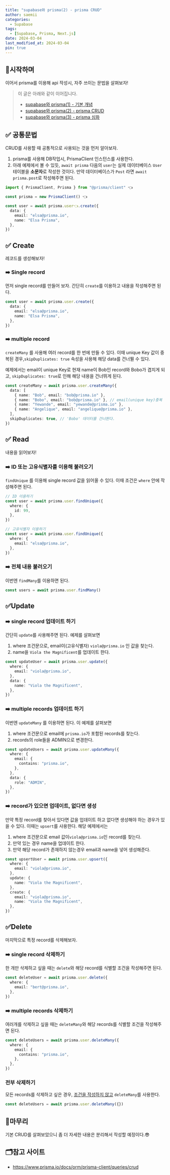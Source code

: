 ```yaml
---
title: "supabase와 prisma(2) - prisma CRUD"
author: saemii
categories:
  - Supabase
tags:
  - [Supabase, Prisma, Next.js]
date: 2024-03-04
last_modified_at: 2024-03-04
pin: true
---
```


## 📌시작하며

이어서 prisma를 이용해 api 작성시, 자주 쓰이는 문법을 살펴보자!

> 이 글은 아래와 같이 이어집니다.
>
> - [supabase와 prisma(1) - 기본 개념](https://saemii-24.github.io/posts/supabase-1/)
> - [supabase와 prisma(2) - prisma CRUD](https://saemii-24.github.io/posts/supabase-2/)
> - [supabase와 prisma(3) - prisma 심화](https://saemii-24.github.io/posts/supabase-3/)

## ✅ 공통문법

CRUD를 사용할 때 공통적으로 사용되는 것을 먼저 알아보자.

1. prisma를 사용해 DB작업시, PrismaClient 인스턴스를 사용한다.
2. 아래 예제에서 볼 수 있듯, `await prisma` 다음의 `user`는 실제 데이터베이스 `User` 테이블을 **소문자**로 작성한 것이다. 만약 데이터베이스가 `Post` 라면 `await prisma.post`로 작성해주면 된다.

```typescript
import { PrismaClient, Prisma } from "@prisma/client" 👈

const prisma = new PrismaClient() 👈

const user = await prisma.user👈.create({
  data: {
    email: "elsa@prisma.io",
    name: "Elsa Prisma",
  },
})
```

## ✅ Create

레코드를 생성해보자!

### ➡️ Single record

먼저 single record를 만들어 보자. 간단히 `create`를 이용하고 내용을 작성해주면 된다.

```typescript
const user = await prisma.user.create({
  data: {
    email: "elsa@prisma.io",
    name: "Elsa Prisma",
  },
})
```

### ➡️ multiple record

`createMany` 를 사용해 여러 record를 한 번에 만들 수 있다. 이때 unique Key 값이 중복된 경우,`skipDuplicates: true` 속성을 사용해 해당 data를 건너뛸 수 있다.

예제에서는 email이 unique Key로 현재 name이 Bob인 record와 Bobo가 겹치게 되고, `skipDuplicates: true`로 인해 해당 내용을 건너뛰게 된다.

```typescript
const createMany = await prisma.user.createMany({
  data: [
    { name: "Bob", email: "bob@prisma.io" },
    { name: "Bobo", email: "bob@prisma.io" }, // email(unique key)중복
    { name: "Yewande", email: "yewande@prisma.io" },
    { name: "Angelique", email: "angelique@prisma.io" },
  ],
  skipDuplicates: true, // 'Bobo' 데이터를 건너뛴다.
})
```

## ✅ Read

내용을 읽어보자!

### ➡️ ID 또는 고유식별자를 이용해 불러오기

`findUnique` 를 이용해 single record 값을 읽어올 수 있다. 이때 조건은 `where` 안에 작성해주면 된다.

```typescript
// ID 이용하기
const user = await prisma.user.findUnique({
  where: {
    id: 99,
  },
})

// 고유식별자 이용하기
const user = await prisma.user.findUnique({
  where: {
    email: "elsa@prisma.io",
  },
})
```

### ➡️ 전체 내용 불러오기

이번엔 `findMany`를 이용하면 된다.

```typescript
const users = await prisma.user.findMany()
```

## ✅Update

### ➡️ single record 업데이트 하기

간단히 `update`를 사용해주면 된다. 예제를 살펴보면

1. where 조건문으로, email이(고유식별자) `viola@prisma.io` 인 값을 찾는다.
2. name을 `Viola the Magnificent`를 업데이트 한다.

```typescript
const updateUser = await prisma.user.update({
  where: {
    email: "viola@prisma.io",
  },
  data: {
    name: "Viola the Magnificent",
  },
})
```

### ➡️ multiple records 업데이트 하기

이번엔 `updateMany` 를 이용하면 된다. 이 예제를 살펴보면

1. where 조건문으로 email에 `prisma.io`가 포함된 records를 찾는다.
2. records의 role들을 ADMIN으로 변경한다.

```typescript
const updateUsers = await prisma.user.updateMany({
  where: {
    email: {
      contains: "prisma.io",
    },
  },
  data: {
    role: "ADMIN",
  },
})
```

### ➡️ record가 있으면 업데이트, 없다면 생성

만약 특정 record를 찾아서 있다면 값을 업데이트 하고 없다면 생성해야 하는 경우가 있을 수 있다. 이때는 `upsert`를 사용한다.
해당 예제에서는

1. where 조건문으로 email 값이`viola@prisma.io`인 record를 찾는다.
2. 만약 있는 경우 name을 업데이트 한다.
3. 만약 해당 record가 존재하지 않는경우 email과 name을 넣어 생성해준다.

```typescript
const upsertUser = await prisma.user.upsert({
  where: {
    email: "viola@prisma.io",
  },
  update: {
    name: "Viola the Magnificent",
  },
  create: {
    email: "viola@prisma.io",
    name: "Viola the Magnificent",
  },
})
```

## ✅Delete

마지막으로 특정 record를 삭제해보자.

### ➡️ single record 삭제하기

한 개만 삭제하고 싶을 때는 `delete`와 해당 record를 식별할 조건을 작성해주면 된다.

```typescript
const deleteUser = await prisma.user.delete({
  where: {
    email: "bert@prisma.io",
  },
})
```

### ➡️ multiple records 삭제하기

여러개를 삭제하고 싶을 때는 `deleteMany`와 해당 records를 식별할 조건을 작성해주면 된다.

```typescript
const deleteUsers = await prisma.user.deleteMany({
  where: {
    email: {
      contains: "prisma.io",
    },
  },
})
```

### 전부 삭제하기

모든 records를 삭제하고 싶은 경우, <u>조건을 작성하지 않고</u> `deleteMany`를 사용한다.

```typescript
const deleteUsers = await prisma.user.deleteMany({})
```

## 📩마무리

기본 CRUD를 살펴보았으니 좀 더 자세한 내용은 분리해서 작성할 예정이다.😎

## 🗂️참고 사이트

- <https://www.prisma.io/docs/orm/prisma-client/queries/crud>
